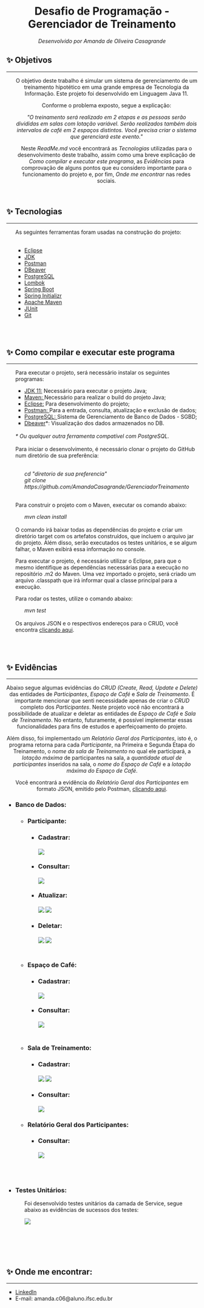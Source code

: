 <br><br>
<h1 align="center">Desafio de Programação - Gerenciador de Treinamento</h1>
<p align="center"><i>Desenvolvido por Amanda de Oliveira Casagrande</p></i>

<h2> ✨ Objetivos</h2>
<hr>
<ul>
<p align="center">O objetivo deste trabalho é simular um sistema de gerenciamento de um treinamento hipotético em uma grande empresa de Tecnologia da Informação. Este projeto foi desenvolvido em Linguagem Java 11.</p>
<p align="center">Conforme o problema exposto, segue a explicação:
<br>
<p align="center"><cite>"O treinamento será realizado em 2 etapas e as pessoas serão divididas em salas com lotação variável. Serão realizados também dois intervalos de café em 2 espaços distintos. Você precisa criar o sistema que gerenciará este evento."</cite>
<br>
  <p align="center">Neste <i>ReadMe.md</i> você encontrará as <i>Tecnologias</i> utilizadas para o desenvolvimento deste trabalho, assim como uma breve explicação de <i>Como compilar e executar este programa</i>, as <i>Evidências</i> para comprovação de alguns pontos que eu considero importante para o funcionamento do projeto e, por fim, <i>Onde me encontrar</i> nas redes sociais.</p>

</p>
<br>
</ul>

<h2> ✨ Tecnologias</h2>
<hr>
<ul>
As seguintes ferramentas foram usadas na construção do projeto:<br><br>
<ul type="square">
<li><a href="https://www.eclipse.org/downloads/">Eclipse</a></li>
<li><a href="https://www.oracle.com/java/technologies/javase-downloads.html">JDK</a></li>
<li><a href="https://www.postman.com/">Postman</a></li>
<li><a href="https://dbeaver.io/">DBeaver</a></li>
<li><a href="https://www.postgresql.org/">PostgreSQL</a></li>
<li><a href="https://projectlombok.org/">Lombok</a></li>
<li><a href="https://spring.io/">Spring Boot</a></li>
<li><a href="https://start.spring.io/">Spring Initializr</a></li>
<li><a href="https://maven.apache.org/">Apache Maven</a></li>
<li><a href="https://junit.org/junit5/">JUnit</a></li>
<li><a href="https://git-scm.com/">Git</a></li>
</ul></ul>

<br><br>
<h2> ✨ Como compilar e executar este programa</h2>
<hr>
<ul>
<p>Para executar o projeto, será necessário instalar os seguintes programas:<br>
<ul type="square">
<li><a href="https://www.oracle.com/java/technologies/javase-downloads.html">JDK 11:</a> Necessário para executar o projeto Java;</li>
<li><a href="https://maven.apache.org/">Maven: </a>Necessário para realizar o build do projeto Java;</li>
<li><a href="https://www.eclipse.org/downloads/packages/">Eclipse:</a> Para desenvolvimento do projeto;</li>
<li><a href="https://www.postman.com/downloads/">Postman: </a>Para a entrada, consulta, atualização e exclusão de dados;</li>
<li><a href="https://www.postgresql.org/download/">PostgreSQL: </a>Sistema de Gerenciamento de Banco de Dados - SGBD;</li>
<li><a href="https://dbeaver.io/">Dbeaver</a>*: Visualização dos dados armazenados no DB.</li>
<br>
</ul>
<i>* Ou qualquer outra ferramenta compatível com PostgreSQL.</i>
<br><br>
Para iniciar o desenvolvimento, é necessário clonar o projeto do GitHub num diretório de sua preferência:<br><br>

<ul><i>cd "diretorio de sua preferencia"<br>
git clone https://github.com/AmandaCasagrande/GerenciadorTreinamento</ul></i><br>

Para construir o projeto com o Maven, executar os comando abaixo:

<ul><i>mvn clean install</ul></i><br>
O comando irá baixar todas as dependências do projeto e criar um diretório target com os artefatos construídos, que incluem o arquivo jar do projeto. Além disso, serão executados os testes unitários, e se algum falhar, o Maven exibirá essa informação no console.

Para executar o projeto, é necessário utilizar o Eclipse, para que o mesmo identifique as dependências necessárias para a execução no repositório .m2 do Maven. Uma vez importado o projeto, será criado um arquivo .classpath que irá informar qual a classe principal para a execução.

Para rodar os testes, utilize o comando abaixo:

<ul><i>mvn test</ul></i><br>
Os arquivos JSON e o respectivos endereços para o CRUD, você encontra <a href="https://github.com/AmandaCasagrande/GerenciadorTreinamento/blob/master/evidencias/JSON%20para%20CRUD%20no%20Postman.txt">clicando aqui</a>.
</p>
</ul>
<br><br>

<h2> ✨ Evidências</h2>
<hr>
<p align="center">Abaixo segue algumas evidências do <i>CRUD (Create, Read, Update e Delete)</i> das entidades de <i>Participantes</i>, <i>Espaço de Café</i> e <i>Sala de Treinamento</i>. É importante mencionar que senti necessidade apenas de criar o <i>CRUD</i> completo dos <i>Participantes</i>. Neste projeto você não encontrará a possibilidade de atualizar e deletar as entidades de <i>Espaço de Café</i> e <i>Sala de Treinamento</i>. No entanto, futuramente, é possível implementar essas funcionalidades para fins de estudos e aperfeiçoamento do projeto.</p> <p align="center">Além disso, foi implementado um <i>Relatório Geral dos Participantes</i>, isto é, o programa retorna para cada <i>Participante</i>, na Primeira e Segunda Etapa do Treinamento, o <i>nome da sala de Treinamento</i> no qual ele participará, a <i>lotação máxima</i> de participantes na sala, a <i>quantidade atual de participantes</i> inseridos na sala, o <i>nome do Espaço de Café</i> e a <i>lotação máxima do Espaço de Café</i>.</p><p align="center">Você encontrará a evidência do <i>Relatório Geral dos Participantes</i> em formato JSON, emitido pelo Postman, <a href="https://github.com/AmandaCasagrande/GerenciadorTreinamento/blob/master/evidencias/Relatorio%20Geral%20dos%20Participantes%20-%20Evidencia.txt">clicando aqui</a>.</p>

<ul type="square">
<h3><li> Banco de Dados:</h3></ul>

<h3><ul><ul><li> Participante: </li></h3></ul>

<h3><ul><ul><ul><li> Cadastrar:</li><br>
<IMG src="https://github.com/AmandaCasagrande/GerenciadorTreinamento/blob/master/evidencias/InserirParticipante.PNG">
<br><br>

<li> Consultar:</li><br>
<IMG src="https://github.com/AmandaCasagrande/GerenciadorTreinamento/blob/master/evidencias/ConsultarParticipante1.PNG">
<br><br>

<li> Atualizar:</li><br>
<IMG src="https://github.com/AmandaCasagrande/GerenciadorTreinamento/blob/master/evidencias/EditarParticipante.PNG">
<IMG src="https://github.com/AmandaCasagrande/GerenciadorTreinamento/blob/master/evidencias/EditarParticipanteDB.PNG">
<br><br>

<li> Deletar:</li><br>
<IMG src="https://github.com/AmandaCasagrande/GerenciadorTreinamento/blob/master/evidencias/DeletarParticipante.PNG">
<IMG src="https://github.com/AmandaCasagrande/GerenciadorTreinamento/blob/master/evidencias/DeletarParticipanteDB.PNG">
<br><br>

</ul></ul></ul></h3>

<h3><ul><ul><li> Espaço de Café: </li></h3></ul>

<h3><ul><ul><ul><li> Cadastrar:</li><br>
<IMG src="https://github.com/AmandaCasagrande/GerenciadorTreinamento/blob/master/evidencias/CadastrarEspacoCafe.PNG">
<br><br>

<li> Consultar:</li><br>
<IMG src="https://github.com/AmandaCasagrande/GerenciadorTreinamento/blob/master/evidencias/ConsultarEspacoCafe.PNG">
<br><br>
</ul></ul></ul></h3>

<h3><ul><ul><li> Sala de Treinamento: </li></ul></ul></h3>

<h3><ul><ul><ul><li> Cadastrar:</li><br>
<IMG src="https://github.com/AmandaCasagrande/GerenciadorTreinamento/blob/master/evidencias/CadastrarSalaEvento.PNG">
<IMG src="https://github.com/AmandaCasagrande/GerenciadorTreinamento/blob/master/evidencias/CadastrarSalaEventoBD.PNG">
<br><br>

<li> Consultar:</li><br>
<IMG src="https://github.com/AmandaCasagrande/GerenciadorTreinamento/blob/master/evidencias/ConsultarSala.PNG">

</ul></ul></ul></h3>

<h3><ul><ul><li> Relatório Geral dos Participantes: </li></h3></ul>

<h3><ul><ul><ul><li> Consultar:</li><br>
<IMG src="https://github.com/AmandaCasagrande/GerenciadorTreinamento/blob/master/evidencias/RelatorioGerenciamento.PNG">
</ul></ul></ul></ul></h3>
<br><br>
<ul type="square">
<h3><li> Testes Unitários:</h3></ul>

<ul><ul>Foi desenvolvido testes unitários da camada de Service, segue abaixo as evidências de sucessos dos testes:</li><br></ul></ul>
<ul><ul><IMG src="https://github.com/AmandaCasagrande/GerenciadorTreinamento/blob/master/evidencias/ServiceTeste.PNG"></ul></ul><br><br>

</ul>
<br><br>

<h2> ✨ Onde me encontrar:</h2>
<hr>
<ul type="square">
<li><a href="https://www.linkedin.com/in/casagrandeamanda">LinkedIn</li></a>
<li>E-mail: amanda.c06@aluno.ifsc.edu.br</li>
<br><br><br>

